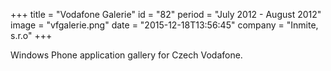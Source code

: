 +++
title = "Vodafone Galerie"
id = "82"
period = "July 2012 - August 2012"
image = "vfgalerie.png"
date = "2015-12-18T13:56:45"
company = "Inmite, s.r.o"
+++

Windows Phone application gallery for Czech Vodafone.
